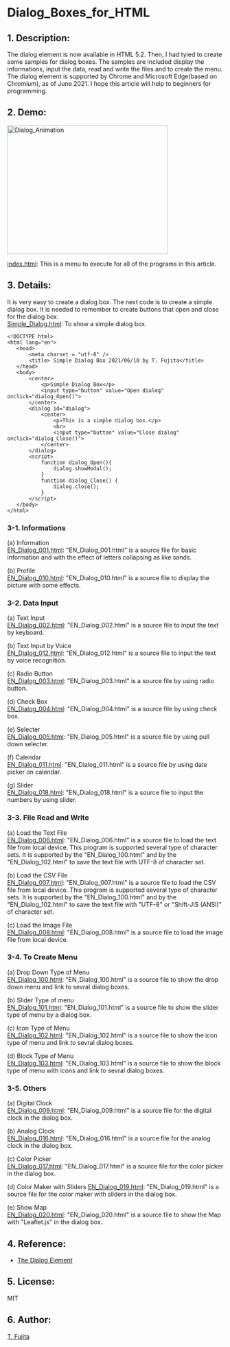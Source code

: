 # Dialog_Boxes_for_HTML

## 1. Description:
 The dialog element is now available in HTML 5.2. Then, I had tyied to create some samples for dialog boxes. The samples are included display the informations, input the data, read and write the files and to create the menu. The dialog element is supported by Chrome and Microsoft Edge(based on Chromium), as of June 2021. I hope this article will help to beginners for programming.  
 
## 2. Demo:

<img src="https://to-fujita.github.io/Images/Dialog_Animation.gif" alt="Dialog_Animation" title="Dialog_Animation" width="374" height="300">  

[index.html](https://to-fujita.github.io/Dialog_Boxes_for_HTML/index.html): This is a menu to execute for all of the programs in this article.  
 
## 3. Details:
 It is very easy to create a dialog box. The next code is to create a simple dialog box. It is needed to remember to create buttons that open and close for the dialog box.  
 [Simple_Dialog.html](https://to-fujita.github.io/Dialog_Boxes_for_HTML/Simple_Dialog.html): To show a simple dialog box.  

 ~~~
<!DOCTYPE html>
<html lang="en">
    <head>
        <meta charset = "utf-8" />
        <title> Simple Dialog Box 2021/06/10 by T. Fujita</title>
    </head>
    <body>
        <center>
            <p>Simple Dialog Box</p>
            <input type="button" value="Open dialog" onclick="dialog_Open()">    
        </center>
        <dialog id="dialog">
            <center>
                <p>This is a simple dialog box.</p>
                <br>
                <input type="button" value="Close dialog" onclick="dialog_Close()">
            </center>
        </dialog>
        <script>
            function dialog_Open(){
                dialog.showModal();
            }
            function dialog_Close() {
                dialog.close();
            }
        </script>
    </body>
</html>
 ~~~
 
### 3-1. Informations
(a) Information  
 [EN_Dialog_001.html](https://to-fujita.github.io/Dialog_Boxes_for_HTML/EN_Dialog_001.html): "EN_Dialog_001.html" is a source file for basic information and with the effect of letters collapsing as like sands.
 
(b) Profile  
 [EN_Dialog_010.html](https://to-fujita.github.io/Dialog_Boxes_for_HTML/EN_Dialog_010.html): "EN_Dialog_010.html" is a source file to display the picture with some effects.

### 3-2. Data Input
(a) Text Input  
 [EN_Dialog_002.html](https://to-fujita.github.io/Dialog_Boxes_for_HTML/EN_Dialog_002.html): "EN_Dialog_002.html" is a source file to input the text by keyboard.  

(b) Text Input by Voice  
 [EN_Dialog_012.html](https://to-fujita.github.io/Dialog_Boxes_for_HTML/EN_Dialog_012.html): "EN_Dialog_012.html" is a source file to input the text by voice recognition.  
 
(c) Radio Button  
 [EN_Dialog_003.html](https://to-fujita.github.io/Dialog_Boxes_for_HTML/EN_Dialog_003.html): "EN_Dialog_003.html" is a source file by using radio button.  
 
(d) Check Box  
 [EN_Dialog_004.html](https://to-fujita.github.io/Dialog_Boxes_for_HTML/EN_Dialog_004.html): "EN_Dialog_004.html" is a source file by using check box.  
 
(e) Selecter  
 [EN_Dialog_005.html](https://to-fujita.github.io/Dialog_Boxes_for_HTML/EN_Dialog_005.html): "EN_Dialog_005.html" is a source file by using pull down selecter.  
 
(f) Calendar  
[EN_Dialog_011.html](https://to-fujita.github.io/Dialog_Boxes_for_HTML/EN_Dialog_011.html): "EN_Dialog_011.html" is a source file by using date picker on calendar.  

(g) Slider  
[EN_Dialog_018.html](https://to-fujita.github.io/Dialog_Boxes_for_HTML/EN_Dialog_018.html): "EN_Dialog_018.html" is a source file to input the numbers by using slider.

### 3-3. File Read and Write
(a) Load the Text File  
 [EN_Dialog_006.html](https://to-fujita.github.io/Dialog_Boxes_for_HTML/EN_Dialog_006.html): "EN_Dialog_006.html" is a source file to load the text file from local device. This program is supported several type of character sets. It is supported by the "EN_Dialog_100.html" and by the "EN_Dialog_102.html" to save the text file with UTF-8 of character set.  
 
(b) Load the CSV File  
 [EN_Dialog_007.html](https://to-fujita.github.io/Dialog_Boxes_for_HTML/EN_Dialog_007.html): "EN_Dialog_007.html" is a source file to load the CSV file from local device. This program is supported several type of character sets. It is supported by the "EN_Dialog_100.html" and by the "EN_Dialog_102.html" to save the text file with "UTF-8" or "Shift-JIS (ANSI)" of character set.  
 
(c) Load the Image File  
 [EN_Dialog_008.html](https://to-fujita.github.io/Dialog_Boxes_for_HTML/EN_Dialog_008.html): "EN_Dialog_008.html" is a source file to load the image file from local device.  

### 3-4. To Create Menu
(a) Drop Down Type of Menu  
 [EN_Dialog_100.html](https://to-fujita.github.io/Dialog_Boxes_for_HTML/EN_Dialog_100.html): "EN_Dialog_100.html" is a source file to show the drop down menu and link to sevral dialog boxes.  
 
(b) Slider Type of menu   
 [EN_Dialog_101.html](https://to-fujita.github.io/Dialog_Boxes_for_HTML/EN_Dialog_101.html): "EN_Dialog_101.html" is a source file to show the slider type of menu by a dialog box.  
 
(c) Icon Type of Menu  
[EN_Dialog_102.html](https://to-fujita.github.io/Dialog_Boxes_for_HTML/EN_Dialog_102.html): "EN_Dialog_102.html" is a source file to show the icon type of menu and link to sevral dialog boxes.  

(d) Block Type of Menu  
[EN_Dialog_103.html](https://to-fujita.github.io/Dialog_Boxes_for_HTML/EN_Dialog_103.html): "EN_Dialog_103.html" is a source file to show the block type of menu with icons and link to sevral dialog boxes.  

### 3-5. Others
(a) Digital Clock  
 [EN_Dialog_009.html](https://to-fujita.github.io/Dialog_Boxes_for_HTML/EN_Dialog_009.html): "EN_Dialog_009.html" is a source file for the digital clock in the dialog box.  
 
 (b) Analog Clock  
 [EN_Dialog_016.html](https://to-fujita.github.io/Dialog_Boxes_for_HTML/EN_Dialog_016.html): "EN_Dialog_016.html" is a source file for the analog clock in the dialog box.  
 
 (c) Color Picker  
  [EN_Dialog_017.html](https://to-fujita.github.io/Dialog_Boxes_for_HTML/EN_Dialog_017.html): "EN_Dialog_017.html" is a source file for the color picker in the dialog box.  
 
 (d) Color Maker with Sliders
  [EN_Dialog_019.html](https://to-fujita.github.io/Dialog_Boxes_for_HTML/EN_Dialog_019.html): "EN_Dialog_019.html" is a source file for the color maker with sliders in the dialog box.  
 
 (e) Show Map  
 [EN_Dialog_020.html](https://to-fujita.github.io/Dialog_Boxes_for_HTML/EN_Dialog_020.html): "EN_Dialog_020.html" is a source file to show the Map with "Leaflet.js" in the dialog box. 
 
## 4. Reference:
- [The Dialog Element](https://developer.mozilla.org/en/docs/Web/HTML/Element/dialog)

## 5. License:
MIT

## 6. Author:
[T. Fujita](https://github.com/To-Fujita)
